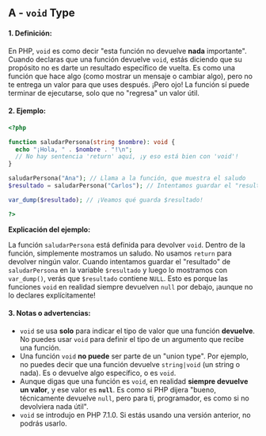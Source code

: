 ## A - `void` Type

#### 1. **Definición:**

En PHP, `void` es como decir "esta función no devuelve **nada** importante". Cuando declaras que una función devuelve `void`, estás diciendo que su propósito no es darte un resultado específico de vuelta. Es como una función que hace algo (como mostrar un mensaje o cambiar algo), pero no te entrega un valor para que uses después. ¡Pero ojo! La función sí puede terminar de ejecutarse, solo que no "regresa" un valor útil.

#### 2. **Ejemplo:**

```php
<?php

function saludarPersona(string $nombre): void {
  echo "¡Hola, " . $nombre . "!\n";
  // No hay sentencia 'return' aquí, ¡y eso está bien con 'void'!
}

saludarPersona("Ana"); // Llama a la función, que muestra el saludo
$resultado = saludarPersona("Carlos"); // Intentamos guardar el "resultado"

var_dump($resultado); // ¡Veamos qué guarda $resultado!

?>
```

**Explicación del ejemplo:**

La función `saludarPersona` está definida para devolver `void`. Dentro de la función, simplemente mostramos un saludo. No usamos `return` para devolver ningún valor. Cuando intentamos guardar el "resultado" de `saludarPersona` en la variable `$resultado` y luego lo mostramos con `var_dump()`, verás que `$resultado` contiene `NULL`. Esto es porque las funciones `void` en realidad siempre devuelven `null` por debajo, ¡aunque no lo declares explícitamente!

#### 3. **Notas o advertencias:**

- `void` se usa **solo** para indicar el tipo de valor que una función **devuelve**. No puedes usar `void` para definir el tipo de un argumento que recibe una función.
- Una función `void` **no puede** ser parte de un "union type". Por ejemplo, no puedes decir que una función devuelve `string|void` (un string o nada). Es o devuelve algo específico, o es `void`.
- Aunque digas que una función es `void`, en realidad **siempre devuelve un valor**, y ese valor es **`null`**. Es como si PHP dijera "bueno, técnicamente devuelve `null`, pero para ti, programador, es como si no devolviera nada útil".
- `void` se introdujo en PHP 7.1.0. Si estás usando una versión anterior, no podrás usarlo.
